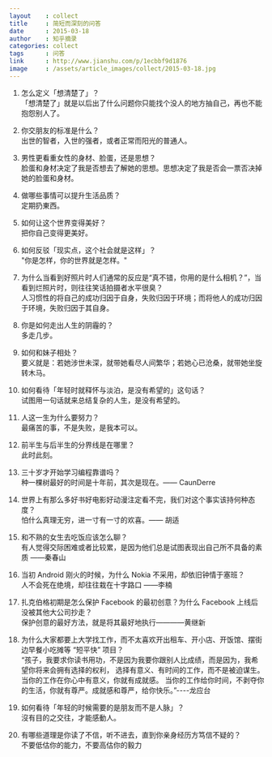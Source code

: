 ```yaml
---
layout    : collect
title     : 简短而深刻的问答
date      : 2015-03-18
author    : 知乎摘录
categories: collect
tags      : 问答
link      : http://www.jianshu.com/p/1ecbbf9d1876
image     : /assets/article_images/collect/2015-03-18.jpg
---
```



1.  怎么定义「想清楚了」？  
   「想清楚了」就是以后出了什么问题你只能找个没人的地方抽自己，再也不能抱怨别人了。

2.  你交朋友的标准是什么？  
    出世的智者，入世的强者，或者正常而阳光的普通人。

3.  男性更看重女性的身材、脸蛋，还是思想？  
    脸蛋和身材决定了我是否想去了解她的思想。思想决定了我是否会一票否决掉她的脸蛋和身材。

4.  做哪些事情可以提升生活品质？  
    定期扔東西。

5.  如何让这个世界变得美好？  
    把你自己变得更美好。

6.  如何反驳「现实点，这个社会就是这样」？  
    "你是怎样，你的世界就是怎样。"

7.  为什么当看到好照片时人们通常的反应是“真不错，你用的是什么相机？”，当看到烂照片时，则往往笑话拍摄者水平很臭？  
    人习惯性的将自己的成功归因于自身，失败归因于环境；而将他人的成功归因于环境，失败归因于其自身。

8.  你是如何走出人生的阴霾的？  
    多走几步。

9.  如何和妹子相处？  
    要义就是：若她涉世未深，就带她看尽人间繁华；若她心已沧桑，就带她坐旋转木马。

10. 如何看待「年轻时就释怀与淡泊，是没有希望的」这句话？  
    试图用一句话就来总结复杂的人生，是没有希望的。

11. 人这一生为什么要努力？  
    最痛苦的事，不是失败，是我本可以。

12. 前半生与后半生的分界线是在哪里？  
    此时此刻。

13. 三十岁才开始学习编程靠谱吗？  
    种一棵树最好的时间是十年前，其次是现在。—— CaunDerre

14. 世界上有那么多好书好电影好动漫注定看不完，我们对这个事实该持何种态度？  
    怕什么真理无穷，进一寸有一寸的欢喜。—— 胡适

15. 和不熟的女生去吃饭应该怎么聊？  
    有人觉得交际困难或者比较累，是因为他们总是试图表现出自己所不具备的素质 ——秦春山

16. 当初 Android 刚火的时候，为什么 Nokia 不采用，却依旧钟情于塞班？  
    人不会死在绝境，却往往栽在十字路口 ——李楠

17. 扎克伯格初期是怎么保护 Facebook 的最初创意？为什么 Facebook 上线后没被其他大公司抄走？  
    保护创意的最好方法，就是将其最好地执行————黄继新

18. 为什么大家都要上大学找工作，而不太喜欢开出租车、开小店、开饭馆、摆街边早餐小吃摊等 “短平快” 项目？  
    “孩子，我要求你读书用功，不是因为我要你跟别人比成绩，而是因为，我希望你将来会拥有选择的权利，
    选择有意义、有时间的工作，而不是被迫谋生。当你的工作在你心中有意义，你就有成就感。
    当你的工作给你时间，不剥夺你的生活，你就有尊严。成就感和尊严，给你快乐。”----龙应台

19. 如何看待「年轻的时候需要的是朋友而不是人脉」？  
    沒有目的之交往，才能感動人。

20. 有哪些道理是你读了不信，听不进去，直到你亲身经历方笃信不疑的？  
    不要低估你的能力，不要高估你的毅力
